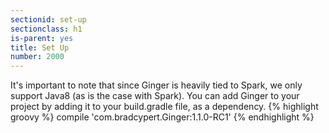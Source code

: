 ```yaml
---
sectionid: set-up
sectionclass: h1
is-parent: yes
title: Set Up
number: 2000
---
```

It's important to note that since Ginger is heavily tied to Spark, we only support Java8 (as is the case with Spark).
You can add Ginger to your project by adding it to your build.gradle file, as a dependency.
{% highlight groovy %}
compile 'com.bradcypert.Ginger:1.1.0-RC1'
{% endhighlight %}
